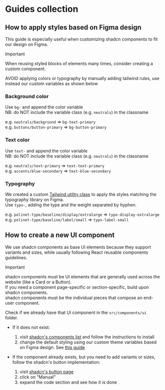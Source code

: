 # Guides collection

## How to apply styles based on Figma design
This guide is especially useful when customizing shadcn components to fit our design on Figma.  

> [!important]
> When reusing styled blocks of elements many times, consider creating a custom component.
> 
> AVOID applying colors or typography by manually adding tailwind rules, 
> use instead our custom variables as shown below

### Background color
Use `bg-` and append the color variable  
NB: do NOT include the variable class (e.g. `neutrals`) in the classname  

e.g. `neutrals/background` => `bg-text-primary`  
e.g. `buttons/button-primary` => `bg-button-primary`  

### Text color
Use `text-` and append the color variable  
NB: do NOT include the variable class (e.g. `neutrals`) in the classname    

e.g. `neutrals/text-primary` => `text-text-primary`  
e.g. `accents/blue-secondary` => `text-blue-secondary`  

### Typography
We created a custom [Tailwind utility class](https://tailwindcss.com/docs/adding-custom-styles#adding-custom-utilities)
to apply the styles matching the typography library on Figma.  
Use `typo-`, adding the type and the weight separated by hyphen.  

e.g. `polinet-type/baseline/display/extralarge` => `typo-display-extralarge`  
e.g. `polinet-type/baseline/label/small` => `typo-label-small` 


## How to create a new UI component
We use shadcn components as base UI elements because they support variants and sizes, while usually following React reusable components guidelines.  

> [!important]
> shadcn components must be UI elements that are generally used across the website (like a Card or a Button).  
> If you need a component page-specific or section-specific, build upon shadcn components.  
> shadcn components must be the individual pieces that compose an end-user component.  

Check if we already have that UI component in the `src/components/ui` folder.  
- If it does not exist:
  1. visit [shadcn's components list](https://ui.shadcn.com/docs/components) and follow the instructions to install
  2. change the default styling using our custom theme variables based on Figma design. See [this guide](#how-to-apply-styles-based-on-figma-design)

- If the component already exists, but you need to add variants or sizes, follow the shadcn's button implementation:
  1. visit [shadcn's button page](https://ui.shadcn.com/docs/components/button#installation)   
  2. click on "Manual"
  3. expand the code section and see how it is done
